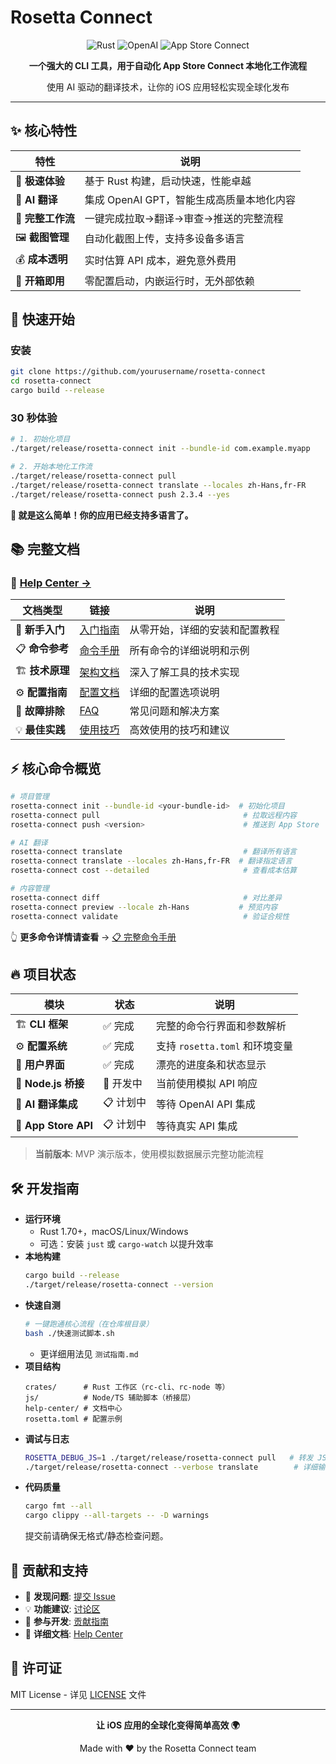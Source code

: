 # Rosetta Connect

<p align="center">
  <img src="https://img.shields.io/badge/Rust-000000?style=for-the-badge&logo=rust&logoColor=white" alt="Rust">
  <img src="https://img.shields.io/badge/OpenAI-412991?style=for-the-badge&logo=openai&logoColor=white" alt="OpenAI">
  <img src="https://img.shields.io/badge/App_Store_Connect-0D96F6?style=for-the-badge&logo=apple&logoColor=white" alt="App Store Connect">
</p>

<p align="center">
  <strong>一个强大的 CLI 工具，用于自动化 App Store Connect 本地化工作流程</strong>
</p>

<p align="center">
  使用 AI 驱动的翻译技术，让你的 iOS 应用轻松实现全球化发布
</p>

---

## ✨ 核心特性

| 特性 | 说明 |
|------|------|
| 🚀 **极速体验** | 基于 Rust 构建，启动快速，性能卓越 |
| 🤖 **AI 翻译** | 集成 OpenAI GPT，智能生成高质量本地化内容 |
| 📱 **完整工作流** | 一键完成拉取→翻译→审查→推送的完整流程 |
| 🖼️ **截图管理** | 自动化截图上传，支持多设备多语言 |
| 💰 **成本透明** | 实时估算 API 成本，避免意外费用 |
| 🔧 **开箱即用** | 零配置启动，内嵌运行时，无外部依赖 |

## 🚀 快速开始

### 安装
```bash
git clone https://github.com/yourusername/rosetta-connect
cd rosetta-connect
cargo build --release
```

### 30 秒体验
```bash
# 1. 初始化项目
./target/release/rosetta-connect init --bundle-id com.example.myapp

# 2. 开始本地化工作流
./target/release/rosetta-connect pull
./target/release/rosetta-connect translate --locales zh-Hans,fr-FR
./target/release/rosetta-connect push 2.3.4 --yes
```

**🎉 就是这么简单！你的应用已经支持多语言了。**

## 📚 完整文档

### 📖 [Help Center →](./help-center/README.md)

| 文档类型 | 链接 | 说明 |
|----------|------|------|
| 🏁 **新手入门** | [入门指南](./help-center/getting-started.md) | 从零开始，详细的安装和配置教程 |
| 📋 **命令参考** | [命令手册](./help-center/commands.md) | 所有命令的详细说明和示例 |
| 🏗️ **技术原理** | [架构文档](./help-center/architecture.md) | 深入了解工具的技术实现 |
| ⚙️ **配置指南** | [配置文档](./help-center/configuration.md) | 详细的配置选项说明 |
| 🔧 **故障排除** | [FAQ](./help-center/troubleshooting.md) | 常见问题和解决方案 |
| 💡 **最佳实践** | [使用技巧](./help-center/best-practices.md) | 高效使用的技巧和建议 |

## ⚡ 核心命令概览

```bash
# 项目管理
rosetta-connect init --bundle-id <your-bundle-id>  # 初始化项目
rosetta-connect pull                                # 拉取远程内容
rosetta-connect push <version>                      # 推送到 App Store

# AI 翻译
rosetta-connect translate                           # 翻译所有语言
rosetta-connect translate --locales zh-Hans,fr-FR  # 翻译指定语言
rosetta-connect cost --detailed                     # 查看成本估算

# 内容管理
rosetta-connect diff                                # 对比差异
rosetta-connect preview --locale zh-Hans           # 预览内容
rosetta-connect validate                            # 验证合规性
```

👆 **更多命令详情请查看** → [📋 完整命令手册](./help-center/commands.md)

## 🔥 项目状态

| 模块 | 状态 | 说明 |
|------|------|------|
| 🏗️ **CLI 框架** | ✅ 完成 | 完整的命令行界面和参数解析 |
| ⚙️ **配置系统** | ✅ 完成 | 支持 `rosetta.toml` 和环境变量 |
| 🎨 **用户界面** | ✅ 完成 | 漂亮的进度条和状态显示 |
| 🔌 **Node.js 桥接** | 🚧 开发中 | 当前使用模拟 API 响应 |
| 🤖 **AI 翻译集成** | 📋 计划中 | 等待 OpenAI API 集成 |
| 📱 **App Store API** | 📋 计划中 | 等待真实 API 集成 |

> **当前版本**: MVP 演示版本，使用模拟数据展示完整功能流程

## 🛠 开发指南

- **运行环境**
  - Rust 1.70+，macOS/Linux/Windows
  - 可选：安装 `just` 或 `cargo-watch` 以提升效率
- **本地构建**
  ```bash
  cargo build --release
  ./target/release/rosetta-connect --version
  ```
- **快速自测**
  ```bash
  # 一键跑通核心流程（在仓库根目录）
  bash ./快速测试脚本.sh
  ```
  - 更详细用法见 `测试指南.md`
- **项目结构**
  ```text
  crates/      # Rust 工作区（rc-cli、rc-node 等）
  js/          # Node/TS 辅助脚本（桥接层）
  help-center/ # 文档中心
  rosetta.toml # 配置示例
  ```
- **调试与日志**
  ```bash
  ROSETTA_DEBUG_JS=1 ./target/release/rosetta-connect pull   # 转发 JS 日志（如实现）
  ./target/release/rosetta-connect --verbose translate        # 详细输出
  ```
- **代码质量**
  ```bash
  cargo fmt --all
  cargo clippy --all-targets -- -D warnings
  ```
  提交前请确保无格式/静态检查问题。

## 🤝 贡献和支持

- 🐛 **发现问题**: [提交 Issue](https://github.com/yourusername/rosetta-connect/issues)
- 💡 **功能建议**: [讨论区](https://github.com/yourusername/rosetta-connect/discussions)  
- 🔧 **参与开发**: [贡献指南](./help-center/contributing.md)
- 📖 **详细文档**: [Help Center](./help-center/README.md)

## 📄 许可证

MIT License - 详见 [LICENSE](./LICENSE) 文件

---

<p align="center">
  <strong>让 iOS 应用的全球化变得简单高效 🌍</strong>
</p>

<p align="center">
  Made with ❤️ by the Rosetta Connect team
</p>